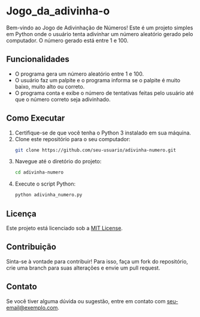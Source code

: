 # Jogo_da_adivinha-o

Bem-vindo ao Jogo de Adivinhação de Números! Este é um projeto simples em Python onde o usuário tenta adivinhar um número aleatório gerado pelo computador. O número gerado está entre 1 e 100.

## Funcionalidades

- O programa gera um número aleatório entre 1 e 100.
- O usuário faz um palpite e o programa informa se o palpite é muito baixo, muito alto ou correto.
- O programa conta e exibe o número de tentativas feitas pelo usuário até que o número correto seja adivinhado.

## Como Executar

1. Certifique-se de que você tenha o Python 3 instalado em sua máquina.
2. Clone este repositório para o seu computador:
    ```sh
    git clone https://github.com/seu-usuario/adivinha-numero.git
    ```
3. Navegue até o diretório do projeto:
    ```sh
    cd adivinha-numero
    ```
4. Execute o script Python:
    ```sh
    python adivinha_numero.py
    ```

## Licença

Este projeto está licenciado sob a [MIT License](LICENSE).

## Contribuição

Sinta-se à vontade para contribuir! Para isso, faça um fork do repositório, crie uma branch para suas alterações e envie um pull request.

## Contato

Se você tiver alguma dúvida ou sugestão, entre em contato com [seu-email@exemplo.com](mailto:seu-email@exemplo.com).
